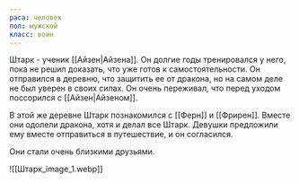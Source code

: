 ```yaml
---
раса: человек
пол: мужской
класс: воин
---
```

Штарк - ученик [[Айзен|Айзена]]. Он долгие годы тренировался у него, пока не решил доказать, что уже готов к самостоятельности. Он отправился в деревню, что защитить ее от дракона, но на самом деле не был уверен в своих силах. Он очень переживал, что перед уходом поссорился с [[Айзен|Айзеном]].

В этой же деревне Штарк познакомился с [[Ферн]] и [[Фрирен]]. Вместе они одолели дракона, хотя и делал все Штарк. Девушки предложили ему вместе отправиться в путешествие, и он согласился.

Они стали очень близкими друзьями.

![[Штарк_image_1.webp]]

